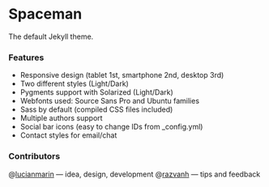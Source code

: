 Spaceman
========

The default Jekyll theme.

### Features

* Responsive design (tablet 1st, smartphone 2nd, desktop 3rd)
* Two different styles (Light/Dark)
* Pygments support with Solarized (Light/Dark)
* Webfonts used: Source Sans Pro and Ubuntu families
* Sass by default (compiled CSS files included)
* Multiple authors support
* Social bar icons (easy to change IDs from _config.yml)
* Contact styles for email/chat

### Contributors

@[lucianmarin](https://github.com/lucianmarin) — idea, design, development
@[razvanh](https://github.com/razvanh) — tips and feedback
